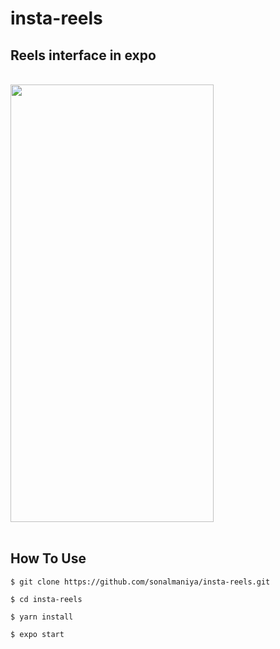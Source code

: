 # insta-reels

## Reels interface in expo
<br/>
<img src="./example/reels.gif" width="325" height="700"/>
<br/>
<br/>

## How To Use
```
$ git clone https://github.com/sonalmaniya/insta-reels.git

$ cd insta-reels

$ yarn install

$ expo start
```
